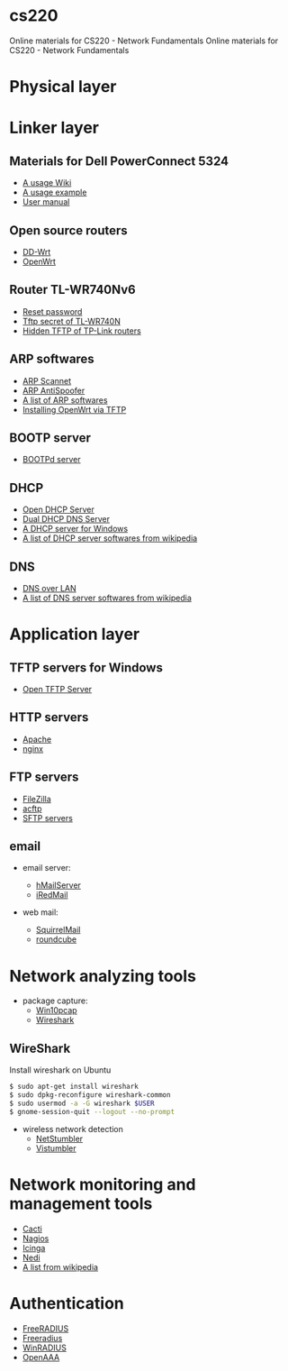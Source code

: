 # cs220
Online materials for CS220 - Network Fundamentals
Online materials for CS220 - Network Fundamentals

# Physical layer


# Linker layer
## Materials for Dell PowerConnect 5324
* [A usage Wiki](https://wiki.hackspherelabs.com/index.php?title=Dell_Powerconnect_5324)
* [A usage example](https://www.stevejenkins.com/blog/2011/05/dell-powerconnect-5324-setup-tasks/)
* [User manual](http://www.dell.com/support/home/us/en/04/product-support/product/powerconnect-5324/manuals)

## Open source routers
* [DD-Wrt](http://dd-wrt.com)
* [OpenWrt](https://openwrt.org)

## Router TL-WR740Nv6
* [Reset password](http://www.tp-link.com/us/faq-426.html)
* [Tftp secret of TL-WR740N](http://bkil.blogspot.hu/2014/12/tftp-secret-of-tl-wr740n-uncovered.html)
* [Hidden TFTP of TP-Link routers](http://bkil.blogspot.com/2014/12/hidden-tftp-of-tp-link-routers.html)

## ARP softwares
* [ARP Scannet](https://sourceforge.net/projects/arpscannet/)
* [ARP AntiSpoofer](https://sourceforge.net/projects/arpantispoofer/)
* [A list of ARP softwares](http://www.findbestopensource.com/tagged/arp?start=10)
* [Installing OpenWrt via TFTP](https://wiki.openwrt.org/doc/howto/generic.flashing.tftp)
## BOOTP server
* [BOOTPd server](http://bootpdnis.sourceforge.net/)


## DHCP
* [Open DHCP Server](http://dhcpserver.sourceforge.net/)
* [Dual DHCP DNS Server](http://dhcp-dns-server.sourceforge.net/)
* [A DHCP server for Windows](http://www.dhcpserver.de/cms/)
* [A list of DHCP server softwares from wikipedia](https://en.wikipedia.org/wiki/Comparison_of_DHCP_server_software)

## DNS
* [DNS over LAN](http://unix.stackexchange.com/questions/16890/how-to-make-a-machine-accessible-from-the-lan-using-its-hostname)
* [A list of DNS server softwares from wikipedia](https://en.wikipedia.org/wiki/Comparison_of_DNS_server_software)

# Application layer
## TFTP servers for Windows
* [Open TFTP Server](https://sourceforge.net/p/tftp-server/wiki/Home/)


## HTTP servers
* [Apache](https://httpd.apache.org/)
* [nginx](https://www.nginx.com/)

## FTP servers
* [FileZilla](https://filezilla-project.org/)
* [acftp](https://sourceforge.net/projects/acftp/)
* [SFTP servers](http://www.sftp.net/servers)

## email
* email server: 
  * [hMailServer](https://www.hmailserver.com)
  * [iRedMail](http://www.iredmail.org/)
  
* web mail:
  * [SquirrelMail](http://squirrelmail.org)
  * [roundcube](https://roundcube.net/)

# Network analyzing tools
* package capture:
  * [Win10pcap](http://www.win10pcap.org)
  * [Wireshark](https://www.wireshark.org/)
  
## WireShark
Install wireshark on Ubuntu
```bash
$ sudo apt-get install wireshark
$ sudo dpkg-reconfigure wireshark-common 
$ sudo usermod -a -G wireshark $USER
$ gnome-session-quit --logout --no-prompt
```

* wireless network detection
  * [NetStumbler](http://www.stumbler.net/)
  * [Vistumbler](https://www.vistumbler.net/)
  
# Network monitoring and management tools
* [Cacti](http://www.cacti.net)  
* [Nagios](https://www.nagios.org/)
* [Icinga](https://www.icinga.com/)
* [Nedi](http://www.nedi.ch/)
* [A list from wikipedia](https://en.wikipedia.org/wiki/Comparison_of_network_monitoring_systems)

# Authentication
* [FreeRADIUS](http://freeradius.org/)
* [Freeradius](http://www.freeradius.net)
* [WinRADIUS](http://winradius.eu)
* [OpenAAA](http://openaaa.sourceforge.net/)
